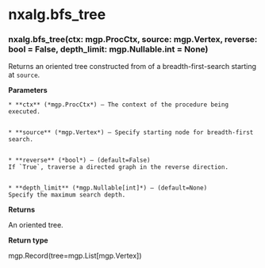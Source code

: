 # nxalg.bfs_tree


### nxalg.bfs_tree(ctx: mgp.ProcCtx, source: mgp.Vertex, reverse: bool = False, depth_limit: mgp.Nullable.int = None)
Returns an oriented tree constructed from of a breadth-first-search
starting at `source`.


**Parameters**

    
    * **ctx** (*mgp.ProcCtx*) – The context of the procedure being executed.


    * **source** (*mgp.Vertex*) – Specify starting node for breadth-first search.


    * **reverse** (*bool*) – (default=False)
    If `True`, traverse a directed graph in the reverse direction.


    * **depth_limit** (*mgp.Nullable[int]*) – (default=None)
    Specify the maximum search depth.



**Returns**

An oriented tree.



**Return type**

mgp.Record(tree=mgp.List[mgp.Vertex])
